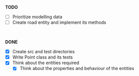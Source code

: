 **TODO**

- [ ] Prioritize modelling data
- [ ] Create road entity and implement its methods

<br/>

**DONE**

- [x] Create src and test directories
- [x] Write Point class and its tests
- [x] Think about the entities required
  - [x] Think about the properties and behaviour of the entities